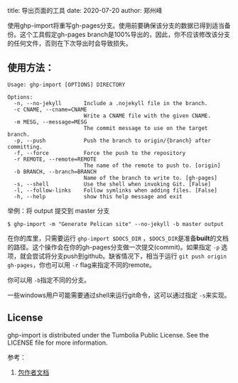 title: 导出页面的工具
date: 2020-07-20
author: 郑州峰

使用ghp-import将重写gh-pages分支。使用前要确保该分支的数据已得到适当备份。这个工具假定gh-pages branch是100%导出的，因此，你不应该修改该分支的任何文件，否则在下次导出时会导致损失。

## 使用方法：

```
Usage: ghp-import [OPTIONS] DIRECTORY

Options:
  -n, --no-jekyll       Include a .nojekyll file in the branch.
  -c CNAME, --cname=CNAME
                        Write a CNAME file with the given CNAME.
  -m MESG, --message=MESG
                        The commit message to use on the target branch.
  -p, --push            Push the branch to origin/{branch} after committing.
  -f, --force           Force the push to the repository
  -r REMOTE, --remote=REMOTE
                        The name of the remote to push to. [origin]
  -b BRANCH, --branch=BRANCH
                        Name of the branch to write to. [gh-pages]
  -s, --shell           Use the shell when invoking Git. [False]
  -l, --follow-links    Follow symlinks when adding files. [False]
  -h, --help            show this help message and exit
```
举例：将 output 提交到 master 分支
```
$ ghp-import -m "Generate Pelican site" --no-jekyll -b master output
```

在你的库里，只需要运行 `ghp-import $DOCS_DIR` ，`$DOCS_DIR`是准备**built**的文档的路径。这个操作会在你的gh-pages分支做一次提交(commit)。如果指定 `-p` 选项，就会尝试将分支push到github。缺省情况下，相当于运行 `git push origin gh-pages`，你也可以用 `-r` flag来指定不同的remote。

你可以用 `-b`指定不同的分支。

一些windows用户可能需要通过shell来运行git命令，这可以通过指定 `-s`来实现。

## License
ghp-import is distributed under the Tumbolia Public License. See the LICENSE file for more information.


参考：
1. [包作者文档](https://github.com/davisp/ghp-import)
